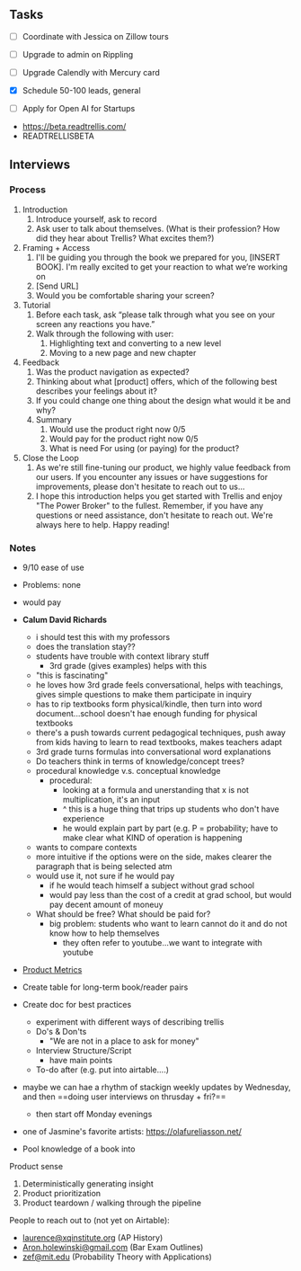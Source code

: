 ## Tasks
- [ ] Coordinate with Jessica on Zillow tours
- [ ] Upgrade to admin on Rippling
- [ ] Upgrade Calendly with Mercury card
- [x] Schedule 50-100 leads, general
- [ ] Apply for Open AI for Startups


- https://beta.readtrellis.com/
- READTRELLISBETA


## Interviews
### Process
1. Introduction
	1. Introduce yourself, ask to record
	2. Ask user to talk about themselves. (What is their profession? How did they hear about Trellis? What excites them?)
2. Framing + Access
	1. I'll be guiding you through the book we prepared for you, [INSERT BOOK]. I'm really excited to get your reaction to what we’re working on
	2. [Send URL]
	3. Would you be comfortable sharing your screen?
3. Tutorial
	1. Before each task, ask “please talk through what you see on your screen any reactions you have.”
	2. Walk through the following with user: 
		1.  Highlighting text and converting to a new level
		2.  Moving to a new page and new chapter
4. Feedback
	1. Was the product navigation as expected?
	2. Thinking about what [product] offers, which of the following best describes your feelings about it?
	3. If you could change one thing about the design what would it be and why?
	4. Summary
		1.  Would use the product right now 0/5
		2.  Would pay for the product right now 0/5
		3.  What is need For using (or paying) for the product?
5. Close the Loop
	1. As we're still fine-tuning our product, we highly value feedback from our users. If you encounter any issues or have suggestions for improvements, please don't hesitate to reach out to us...
	2. I hope this introduction helps you get started with Trellis and enjoy "The Power Broker" to the fullest. Remember, if you have any questions or need assistance, don't hesitate to reach out. We're always here to help. Happy reading!

### Notes
- 9/10 ease of use
- Problems: none
- would pay


- **Calum David Richards**
	- i should test this with my professors
	- does the translation stay??
	- students have trouble with context library stuff
		- 3rd grade (gives examples) helps with this
	- "this is fascinating"
	- he loves how 3rd grade feels conversational, helps with teachings, gives simple questions to make them participate in inquiry
	- has to rip textbooks form physical/kindle, then turn into word document...school doesn't hae enough funding for physical textbooks
	- there's a push towards current pedagogical techniques, push away from kids having to learn to read textbooks, makes teachers adapt
	- 3rd grade turns formulas into conversational word explanations
	- Do teachers think in terms of knowledge/concept trees?
	- procedural knowledge v.s. conceptual knowledge
		- procedural: 
			- looking at a formula and unerstanding that x is not multiplication, it's an input
			- ^ this is a huge thing that trips up students who don't have experience
			- he would explain part by part (e.g. P = probability; have to make clear what KIND of operation is happening
	- wants to compare contexts
	- more intuitive if the options were on the side, makes clearer the paragraph that is being selected atm
	- would use it, not sure if he would pay
		- if he would teach himself a subject without grad school
		- would pay less than the cost of a credit at grad school, but would pay decent amount of moneuy
	- What should be free? What should be paid for?
		- big problem: students who want to learn cannot do it and do not know how to help themselves
			- they often refer to youtube...we want to integrate with youtube


- [Product Metrics](https://docs.google.com/document/d/1u5R7oc4Npp8ZWVnSWXKYV0AW4ffhT0PrvKM_3qv1W0I/edit)
- Create table for long-term book/reader pairs
- Create doc for best practices 
	- experiment with different ways of describing trellis
	- Do's & Don'ts
		- "We are not in a place to ask for money"
	- Interview Structure/Script
		- have main points
	- To-do after (e.g. put into airtable....)
- maybe we can hae a rhythm of stackign weekly updates by Wednesday, and then ==doing user interviews on thrusday + fri?==
	- then start off Monday evenings
- one of Jasmine's favorite artists: https://olafureliasson.net/
- Pool knowledge of a book into


Product sense
1. Deterministically generating insight
2. Product prioritization
3. Product teardown / walking through the pipeline

People to reach out to (not yet on Airtable):
- laurence@xqinstitute.org (AP History)
- Aron.holewinski@gmail.com (Bar Exam Outlines)
- zef@mit.edu (Probability Theory with Applications)